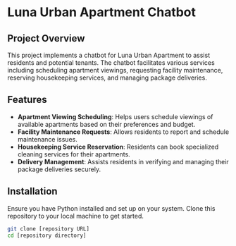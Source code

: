 # Luna Urban Apartment Chatbot

## Project Overview

This project implements a chatbot for Luna Urban Apartment to assist residents and potential tenants. The chatbot facilitates various services including scheduling apartment viewings, requesting facility maintenance, reserving housekeeping services, and managing package deliveries.

## Features

- **Apartment Viewing Scheduling**: Helps users schedule viewings of available apartments based on their preferences and budget.
- **Facility Maintenance Requests**: Allows residents to report and schedule maintenance issues.
- **Housekeeping Service Reservation**: Residents can book specialized cleaning services for their apartments.
- **Delivery Management**: Assists residents in verifying and managing their package deliveries securely.

## Installation

Ensure you have Python installed and set up on your system. Clone this repository to your local machine to get started.

```bash
git clone [repository URL]
cd [repository directory]
